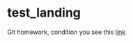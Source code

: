 # test_landing

Git homework, condition you see this [link](https://github.com/netology-code/git-2-homeworks/blob/main/team/README.md)
